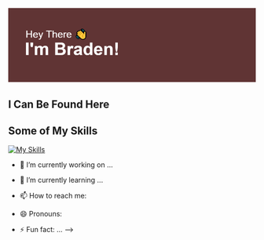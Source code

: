<img src="https://github.com/bradenasmith2/bradenasmith2/blob/main/header.png?raw=true"/>

## I Can Be Found Here


## Some of My Skills
[![My Skills](https://skillicons.dev/icons?i=cs,visualstudio,html,css)]()

- 🔭 I’m currently working on ...
- 🌱 I’m currently learning ...

- 📫 How to reach me: 
- 😄 Pronouns: 
- ⚡ Fun fact: ...
-->
